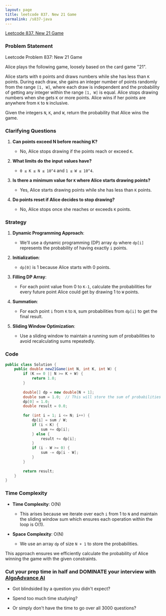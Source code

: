 ```yaml
---
layout: page
title: leetcode 837. New 21 Game
permalink: /s837-java
---
```

[Leetcode 837. New 21 Game](https://algoadvance.github.io/algoadvance/l837)
### Problem Statement

Leetcode Problem 837: New 21 Game

Alice plays the following game, loosely based on the card game "21".

Alice starts with `0` points and draws numbers while she has less than `K` points. During each draw, she gains an integer number of points randomly from the range `[1, W]`, where each draw is independent and the probability of getting any integer within the range `[1, W]` is equal. Alice stops drawing numbers when she gets `K` or more points. Alice wins if her points are anywhere from `K` to `N` inclusive.

Given the integers `N`, `K`, and `W`, return the probability that Alice wins the game.

### Clarifying Questions

1. **Can points exceed N before reaching K?**
   - No, Alice stops drawing if the points reach or exceed `K`.

2. **What limits do the input values have?**
   - `0 ≤ K ≤ N ≤ 10^4` and `1 ≤ W ≤ 10^4`.

3. **Is there a minimum value for `K` where Alice starts drawing points?**
   - Yes, Alice starts drawing points while she has less than `K` points.

4. **Do points reset if Alice decides to stop drawing?**
   - No, Alice stops once she reaches or exceeds `K` points.

### Strategy

1. **Dynamic Programming Approach**: 
   - We'll use a dynamic programming (DP) array `dp` where `dp[i]` represents the probability of having exactly `i` points.
   
2. **Initialization**:
   - `dp[0]` is 1 because Alice starts with 0 points.
   
3. **Filling DP Array**:
   - For each point value from 0 to `K-1`, calculate the probabilities for every future point Alice could get by drawing 1 to `W` points.

4. **Summation**:
   - For each point `i` from `K` to `N`, sum probabilities from `dp[i]` to get the final result.

5. **Sliding Window Optimization**:
   - Use a sliding window to maintain a running sum of probabilities to avoid recalculating sums repeatedly.

### Code
```java
public class Solution {
    public double new21Game(int N, int K, int W) {
        if (K == 0 || N >= K + W) {
            return 1.0;
        }
        
        double[] dp = new double[N + 1];
        double sum = 1.0;  // This will store the sum of probabilities in the window
        dp[0] = 1.0;
        double result = 0.0;
        
        for (int i = 1; i <= N; i++) {
            dp[i] = sum / W;
            if (i < K) {
                sum += dp[i];
            } else {
                result += dp[i];
            }
            if (i - W >= 0) {
                sum -= dp[i - W];
            }
        }
        
        return result;
    }
}
```

### Time Complexity

- **Time Complexity**: O(N) 
  - This arises because we iterate over each `i` from 1 to `N` and maintain the sliding window sum which ensures each operation within the loop is O(1).

- **Space Complexity**: O(N) 
  - We use an array `dp` of size `N + 1` to store the probabilities.

This approach ensures we efficiently calculate the probability of Alice winning the game with the given constraints.


### Cut your prep time in half and DOMINATE your interview with [AlgoAdvance AI](https://algoAdvance.com)

- Got blindsided by a question you didn't expect?

- Spend too much time studying?

- Or simply don't have the time to go over all 3000 questions?

